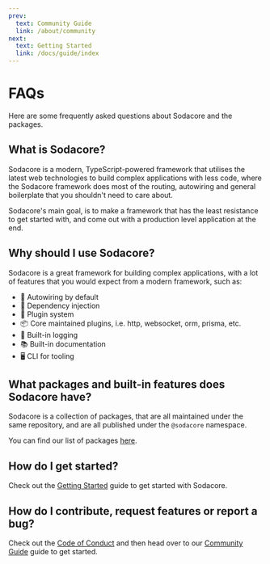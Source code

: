```yaml
---
prev:
  text: Community Guide
  link: /about/community
next:
  text: Getting Started
  link: /docs/guide/index
---
```


# FAQs

Here are some frequently asked questions about Sodacore and the packages.

## What is Sodacore?

Sodacore is a modern, TypeScript-powered framework that utilises the latest web technologies to build complex applications with less code, where the Sodacore framework does most of the routing, autowiring and general boilerplate that you shouldn't need to care about.

Sodacore's main goal, is to make a framework that has the least resistance to get started with, and come out with a production level application at the end.

## Why should I use Sodacore?

Sodacore is a great framework for building complex applications, with a lot of features that you would expect from a modern framework, such as:

- 🧊 Autowiring by default
- 🧩 Dependency injection
- 🧪 Plugin system
- 📦 Core maintained plugins, i.e. http, websocket, orm, prisma, etc.
- 📝 Built-in logging
- 📚 Built-in documentation
- 🖥️ CLI for tooling

## What packages and built-in features does Sodacore have?

Sodacore is a collection of packages, that are all maintained under the same repository, and are all published under the `@sodacore` namespace.

You can find our list of packages [here](/packages/overview/index).

## How do I get started?

Check out the [Getting Started](/docs/guide/index) guide to get started with Sodacore.

## How do I contribute, request features or report a bug?

Check out the [Code of Conduct](/about/code-of-conduct) and then head over to our [Community Guide](/about/community) guide to get started.
